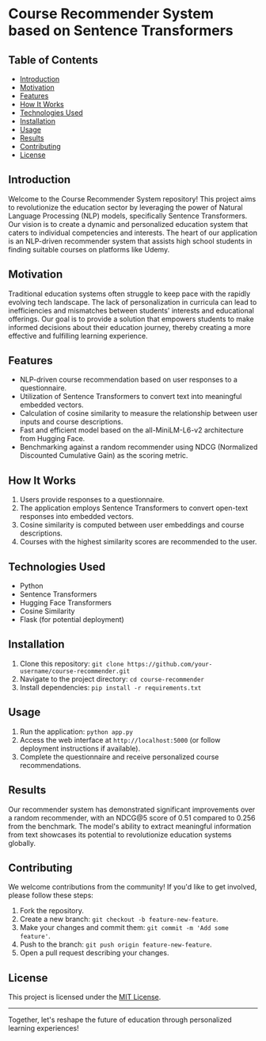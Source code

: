 # Course Recommender System based on Sentence Transformers

## Table of Contents
- [Introduction](#introduction)
- [Motivation](#motivation)
- [Features](#features)
- [How It Works](#how-it-works)
- [Technologies Used](#technologies-used)
- [Installation](#installation)
- [Usage](#usage)
- [Results](#results)
- [Contributing](#contributing)
- [License](#license)

## Introduction
Welcome to the Course Recommender System repository! This project aims to revolutionize the education sector by leveraging the power of Natural Language Processing (NLP) models, specifically Sentence Transformers. Our vision is to create a dynamic and personalized education system that caters to individual competencies and interests. The heart of our application is an NLP-driven recommender system that assists high school students in finding suitable courses on platforms like Udemy.

## Motivation
Traditional education systems often struggle to keep pace with the rapidly evolving tech landscape. The lack of personalization in curricula can lead to inefficiencies and mismatches between students' interests and educational offerings. Our goal is to provide a solution that empowers students to make informed decisions about their education journey, thereby creating a more effective and fulfilling learning experience.

## Features
- NLP-driven course recommendation based on user responses to a questionnaire.
- Utilization of Sentence Transformers to convert text into meaningful embedded vectors.
- Calculation of cosine similarity to measure the relationship between user inputs and course descriptions.
- Fast and efficient model based on the all-MiniLM-L6-v2 architecture from Hugging Face.
- Benchmarking against a random recommender using NDCG (Normalized Discounted Cumulative Gain) as the scoring metric.

## How It Works
1. Users provide responses to a questionnaire.
2. The application employs Sentence Transformers to convert open-text responses into embedded vectors.
3. Cosine similarity is computed between user embeddings and course descriptions.
4. Courses with the highest similarity scores are recommended to the user.

## Technologies Used
- Python
- Sentence Transformers
- Hugging Face Transformers
- Cosine Similarity
- Flask (for potential deployment)

## Installation
1. Clone this repository: `git clone https://github.com/your-username/course-recommender.git`
2. Navigate to the project directory: `cd course-recommender`
3. Install dependencies: `pip install -r requirements.txt`

## Usage
1. Run the application: `python app.py`
2. Access the web interface at `http://localhost:5000` (or follow deployment instructions if available).
3. Complete the questionnaire and receive personalized course recommendations.

## Results
Our recommender system has demonstrated significant improvements over a random recommender, with an NDCG@5 score of 0.51 compared to 0.256 from the benchmark. The model's ability to extract meaningful information from text showcases its potential to revolutionize education systems globally.

## Contributing
We welcome contributions from the community! If you'd like to get involved, please follow these steps:
1. Fork the repository.
2. Create a new branch: `git checkout -b feature-new-feature`.
3. Make your changes and commit them: `git commit -m 'Add some feature'`.
4. Push to the branch: `git push origin feature-new-feature`.
5. Open a pull request describing your changes.

## License
This project is licensed under the [MIT License](LICENSE).

---

Together, let's reshape the future of education through personalized learning experiences!
